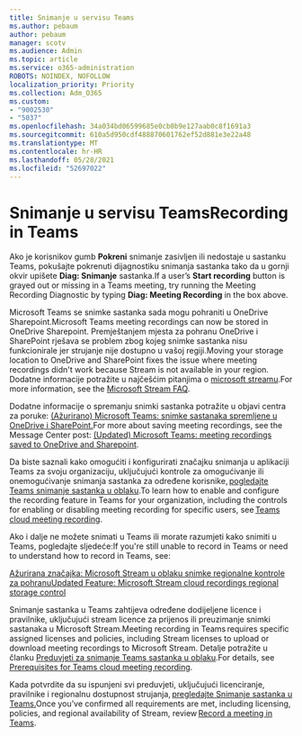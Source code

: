 ```yaml
---
title: Snimanje u servisu Teams
ms.author: pebaum
author: pebaum
manager: scotv
ms.audience: Admin
ms.topic: article
ms.service: o365-administration
ROBOTS: NOINDEX, NOFOLLOW
localization_priority: Priority
ms.collection: Adm_O365
ms.custom:
- "9002530"
- "5037"
ms.openlocfilehash: 34a034bd06599685e0cb0b9e127aab0c8f1691a3
ms.sourcegitcommit: 610a5d950cdf488870601762ef52d881e3e22a48
ms.translationtype: MT
ms.contentlocale: hr-HR
ms.lasthandoff: 05/28/2021
ms.locfileid: "52697022"
---
```

# <a name="recording-in-teams"></a><span data-ttu-id="87174-102">Snimanje u servisu Teams</span><span class="sxs-lookup"><span data-stu-id="87174-102">Recording in Teams</span></span>

<span data-ttu-id="87174-103">Ako je korisnikov gumb **Pokreni** snimanje zasivljen ili nedostaje u sastanku Teams, pokušajte pokrenuti dijagnostiku snimanja sastanka tako da u gornji okvir upišete **Diag: Snimanje** sastanka.</span><span class="sxs-lookup"><span data-stu-id="87174-103">If a user’s **Start recording** button is grayed out or missing in a Teams meeting, try running the Meeting Recording Diagnostic by typing **Diag: Meeting Recording** in the box above.</span></span> 

<span data-ttu-id="87174-104">Microsoft Teams se snimke sastanka sada mogu pohraniti u OneDrive Sharepoint.</span><span class="sxs-lookup"><span data-stu-id="87174-104">Microsoft Teams meeting recordings can now be stored in OneDrive Sharepoint.</span></span> <span data-ttu-id="87174-105">Premještanjem mjesta za pohranu OneDrive i SharePoint rješava se problem zbog kojeg snimke sastanka nisu funkcionirale jer strujanje nije dostupno u vašoj regiji.</span><span class="sxs-lookup"><span data-stu-id="87174-105">Moving your storage location to OneDrive and SharePoint fixes the issue where meeting recordings didn't work because Stream is not available in your region.</span></span> <span data-ttu-id="87174-106">Dodatne informacije potražite u najčešćim pitanjima o [microsoft streamu](/stream/faq#which-regions-does-microsoft-stream-host-my-data-in).</span><span class="sxs-lookup"><span data-stu-id="87174-106">For more information, see the [Microsoft Stream FAQ](/stream/faq#which-regions-does-microsoft-stream-host-my-data-in).</span></span>

<span data-ttu-id="87174-107">Dodatne informacije o spremanju snimki sastanka potražite u objavi centra za poruke: [(Ažurirano) Microsoft Teams: snimke sastanaka spremljene u OneDrive i SharePoint.](https://portal.microsoft.com/Adminportal/Home?ref=MessageCenter&id=MC222640)</span><span class="sxs-lookup"><span data-stu-id="87174-107">For more about saving meeting recordings, see the Message Center post: [(Updated) Microsoft Teams: meeting recordings saved to OneDrive and Sharepoint](https://portal.microsoft.com/Adminportal/Home?ref=MessageCenter&id=MC222640).</span></span>

<span data-ttu-id="87174-108">Da biste saznali kako omogućiti i konfigurirati značajku snimanja u aplikaciji Teams za svoju organizaciju, uključujući kontrole za omogućivanje ili onemogućivanje snimanja sastanka za određene korisnike, [pogledajte Teams snimanje sastanka u oblaku](/microsoftteams/cloud-recording).</span><span class="sxs-lookup"><span data-stu-id="87174-108">To learn how to enable and configure the recording feature in Teams for your organization, including the controls for enabling or disabling meeting recording for specific users, see [Teams cloud meeting recording](/microsoftteams/cloud-recording).</span></span> 

<span data-ttu-id="87174-109">Ako i dalje ne možete snimati u Teams ili morate razumjeti kako snimiti u Teams, pogledajte sljedeće:</span><span class="sxs-lookup"><span data-stu-id="87174-109">If you're still unable to record in Teams or need to understand how to record in Teams, see:</span></span> 

[<span data-ttu-id="87174-110">Ažurirana značajka: Microsoft Stream u oblaku snimke regionalne kontrole za pohranu</span><span class="sxs-lookup"><span data-stu-id="87174-110">Updated Feature: Microsoft Stream cloud recordings regional storage control</span></span>](https://admin.microsoft.com/AdminPortal/Home#/MessageCenter?id=MC214327)

<span data-ttu-id="87174-111">Snimanje sastanka u Teams zahtijeva određene dodijeljene licence i pravilnike, uključujući stream licence za prijenos ili preuzimanje snimki sastanaka u Microsoft Stream.</span><span class="sxs-lookup"><span data-stu-id="87174-111">Meeting recording in Teams requires specific assigned licenses and policies, including Stream licenses to upload or download meeting recordings to Microsoft Stream.</span></span> <span data-ttu-id="87174-112">Detalje potražite u članku [Preduvjeti za snimanje Teams sastanka u oblaku](/microsoftteams/cloud-recording#prerequisites-for-teams-cloud-meeting-recording).</span><span class="sxs-lookup"><span data-stu-id="87174-112">For details, see [Prerequisites for Teams cloud meeting recording](/microsoftteams/cloud-recording#prerequisites-for-teams-cloud-meeting-recording).</span></span>

<span data-ttu-id="87174-113">Kada potvrdite da su ispunjeni svi preduvjeti, uključujući licenciranje, pravilnike i regionalnu dostupnost strujanja, [pregledajte Snimanje sastanka u Teams.](https://support.office.com/article/34dfbe7f-b07d-4a27-b4c6-de62f1348c24)</span><span class="sxs-lookup"><span data-stu-id="87174-113">Once you’ve confirmed all requirements are met, including licensing, policies, and regional availability of Stream, review [Record a meeting in Teams](https://support.office.com/article/34dfbe7f-b07d-4a27-b4c6-de62f1348c24).</span></span> 